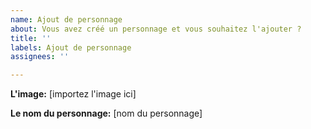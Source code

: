 ```yaml
---
name: Ajout de personnage
about: Vous avez créé un personnage et vous souhaitez l'ajouter ?
title: ''
labels: Ajout de personnage
assignees: ''

---
```


**L'image:**
[importez l'image ici]

**Le nom du personnage:**
[nom du personnage]
